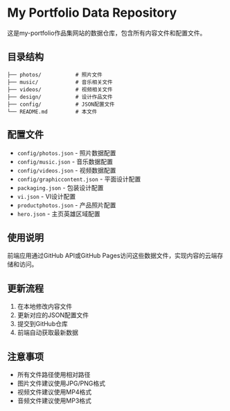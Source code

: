 # My Portfolio Data Repository

这是my-portfolio作品集网站的数据仓库，包含所有内容文件和配置文件。

## 目录结构

```
├── photos/           # 照片文件
├── music/            # 音乐相关文件
├── videos/           # 视频相关文件
├── design/           # 设计作品文件
├── config/           # JSON配置文件
└── README.md         # 本文件
```

## 配置文件

- `config/photos.json` - 照片数据配置
- `config/music.json` - 音乐数据配置
- `config/videos.json` - 视频数据配置
- `config/graphiccontent.json` - 平面设计配置
- `packaging.json` - 包装设计配置
- `vi.json` - VI设计配置
- `productphotos.json` - 产品照片配置
- `hero.json` - 主页英雄区域配置

## 使用说明

前端应用通过GitHub API或GitHub Pages访问这些数据文件，实现内容的云端存储和访问。

## 更新流程

1. 在本地修改内容文件
2. 更新对应的JSON配置文件
3. 提交到GitHub仓库
4. 前端自动获取最新数据

## 注意事项

- 所有文件路径使用相对路径
- 图片文件建议使用JPG/PNG格式
- 视频文件建议使用MP4格式
- 音频文件建议使用MP3格式
